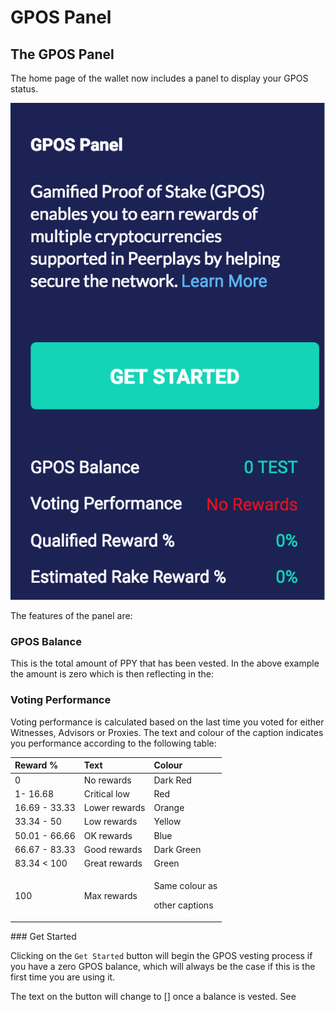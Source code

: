 # GPOS Panel

## The GPOS Panel

The home page of the wallet now includes a panel to display your GPOS status.

![](../../../.gitbook/assets/screen-shot-2020-02-12-at-1.23.09-pm.png)

The features of the panel are:

### GPOS Balance

This is the total amount of PPY that has been vested. In the above example the amount is zero which is then reflecting in the:

### Voting Performance

Voting performance is calculated based on the last time you voted for either Witnesses, Advisors or Proxies. The text and colour of the caption indicates you performance according to the following table:

<table>
  <thead>
    <tr>
      <th style="text-align:left">Reward %</th>
      <th style="text-align:left">Text</th>
      <th style="text-align:left">Colour</th>
    </tr>
  </thead>
  <tbody>
    <tr>
      <td style="text-align:left">0</td>
      <td style="text-align:left">No rewards</td>
      <td style="text-align:left">Dark Red</td>
    </tr>
    <tr>
      <td style="text-align:left">1- 16.68</td>
      <td style="text-align:left">Critical low</td>
      <td style="text-align:left">Red</td>
    </tr>
    <tr>
      <td style="text-align:left">16.69 - 33.33</td>
      <td style="text-align:left">Lower rewards</td>
      <td style="text-align:left">Orange</td>
    </tr>
    <tr>
      <td style="text-align:left">33.34 - 50</td>
      <td style="text-align:left">Low rewards</td>
      <td style="text-align:left">Yellow</td>
    </tr>
    <tr>
      <td style="text-align:left">50.01 - 66.66</td>
      <td style="text-align:left">OK rewards</td>
      <td style="text-align:left">Blue</td>
    </tr>
    <tr>
      <td style="text-align:left">66.67 - 83.33</td>
      <td style="text-align:left">Good rewards</td>
      <td style="text-align:left">Dark Green</td>
    </tr>
    <tr>
      <td style="text-align:left">83.34 &lt; 100</td>
      <td style="text-align:left">Great rewards</td>
      <td style="text-align:left">Green</td>
    </tr>
    <tr>
      <td style="text-align:left">100</td>
      <td style="text-align:left">Max rewards</td>
      <td style="text-align:left">
        <p>Same colour as</p>
        <p>other captions</p>
      </td>
    </tr>
  </tbody>
</table>### Get Started

Clicking on the `Get Started` button will begin the GPOS vesting process if you have a zero GPOS balance, which will always be the case if this is the first time you are using it.

The text on the button will change to \[\] once a balance is vested. See

